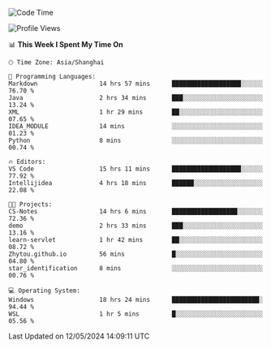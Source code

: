 <!--START_SECTION:waka-->
![Code Time](http://img.shields.io/badge/Code%20Time-1%2C682%20hrs%2059%20mins-blue)

![Profile Views](http://img.shields.io/badge/Profile%20Views-3-blue)

📊 **This Week I Spent My Time On** 

```text
🕑︎ Time Zone: Asia/Shanghai

💬 Programming Languages: 
Markdown                 14 hrs 57 mins      ███████████████████░░░░░░   76.70 % 
Java                     2 hrs 34 mins       ███░░░░░░░░░░░░░░░░░░░░░░   13.24 % 
XML                      1 hr 29 mins        ██░░░░░░░░░░░░░░░░░░░░░░░   07.65 % 
IDEA_MODULE              14 mins             ░░░░░░░░░░░░░░░░░░░░░░░░░   01.23 % 
Python                   8 mins              ░░░░░░░░░░░░░░░░░░░░░░░░░   00.74 % 

🔥 Editors: 
VS Code                  15 hrs 11 mins      ███████████████████░░░░░░   77.92 % 
Intellijidea             4 hrs 18 mins       ██████░░░░░░░░░░░░░░░░░░░   22.08 % 

🐱‍💻 Projects: 
CS-Notes                 14 hrs 6 mins       ██████████████████░░░░░░░   72.36 % 
demo                     2 hrs 33 mins       ███░░░░░░░░░░░░░░░░░░░░░░   13.16 % 
learn-servlet            1 hr 42 mins        ██░░░░░░░░░░░░░░░░░░░░░░░   08.72 % 
Zhytou.github.io         56 mins             █░░░░░░░░░░░░░░░░░░░░░░░░   04.80 % 
star_identification      8 mins              ░░░░░░░░░░░░░░░░░░░░░░░░░   00.76 % 

💻 Operating System: 
Windows                  18 hrs 24 mins      ████████████████████████░   94.44 % 
WSL                      1 hr 5 mins         █░░░░░░░░░░░░░░░░░░░░░░░░   05.56 % 
```


 Last Updated on 12/05/2024 14:09:11 UTC
<!--END_SECTION:waka-->